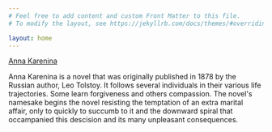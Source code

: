 ```yaml
---
# Feel free to add content and custom Front Matter to this file.
# To modify the layout, see https://jekyllrb.com/docs/themes/#overriding-theme-defaults

layout: home
---
```


[Anna Karenina]({{site.baseurl}}/Assets/Tolstoy.jpg)

Anna Karenina is a novel that was originally published in 1878 by the Russian author, Leo Tolstoy. It follows several individuals in their various life trajectories. Some learn forgiveness and others compassion. The novel's namesake begins the novel resisting the temptation of an extra marital affair, only to quickly to succumb to it and the downward spiral that occampanied this descision and its many unpleasant consequences.

 